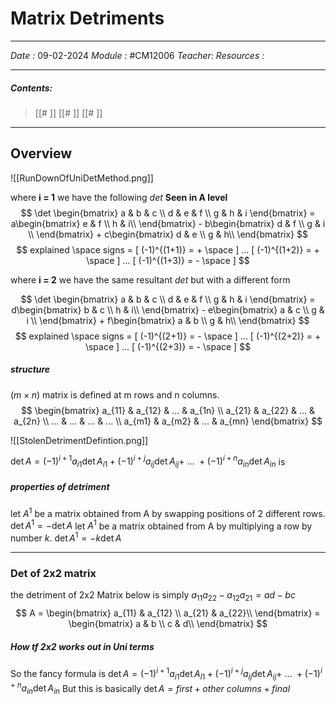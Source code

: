 # Matrix Detriments 
---
*Date :* 09-02-2024
*Module :* #CM12006
*Teacher*: 
*Resources :*

---
##### Contents: 
> [[# ]] 
> [[# ]]
> [[# ]]
> 
--- 
## Overview 

![[RunDownOfUniDetMethod.png]]

where **i = 1** we have the following $det$ **Seen in A level**
$$ \det \begin{bmatrix} a & b & c \\ d & e & f \\ g & h & i \end{bmatrix} = a\begin{bmatrix} e & f \\ h & i\\ \end{bmatrix} - b\begin{bmatrix} d & f \\ g & i \\ \end{bmatrix} + c\begin{bmatrix} d & e \\ g & h\\ \end{bmatrix} $$
$$ explained \space signs  = [ (-1)^{(1+1)} = + \space ] ... [ (-1)^{(1+2)} = + \space ] ... [ (-1)^{(1+3)} = - \space ]  $$

where **i = 2** we have the same resultant $det$ but with a different form

$$ \det \begin{bmatrix} a & b & c \\ d & e & f \\ g & h & i \end{bmatrix} = d\begin{bmatrix} b & c \\ h & i\\ \end{bmatrix} - e\begin{bmatrix} a & c \\ g & i \\ \end{bmatrix} + f\begin{bmatrix} a & b \\ g & h\\ \end{bmatrix} $$
$$ explained \space signs  = [ (-1)^{(2+1)} = - \space ] ... [ (-1)^{(2+2)} = + \space ] ... [ (-1)^{(2+3)} = - \space ] $$
##### structure
$(m \times n)$ matrix is defined at m rows and n columns.
$$ \begin{bmatrix}
a_{11} & a_{12} & ... & a_{1n} \\
a_{21} & a_{22} & ... & a_{2n} \\
... & ... & ... & ... \\
a_{m1} & a_{m2} & ... & a_{mn} 
\end{bmatrix} $$

![[StolenDetrimentDefintion.png]]

$\det A = (-1)^{i+1}a_{i1} \det A_{i1} + (-1)^{i+j}a_{ij} \det A_{ij} + ~...~ + (-1)^{i+n}a_{in} \det A_{in}$ is


##### properties of detriment 

let $A^1$ be a matrix obtained from A by swapping positions of 2 different rows. $\det A^1 = - \det A$ 
let $A^1$ be a matrix obtained from A by multiplying a row by number $k$. 
$\det A^1 = - k \det A$ 


--- 

### Det of 2x2 matrix 

the detriment of 2x2 Matrix below is simply $a_{11}a_{22} -a_{12}a_{21} = ad - bc$
$$ A = \begin{bmatrix}
a_{11} & a_{12} \\
a_{21} & a_{22}\\
\end{bmatrix} = \begin{bmatrix}
a & b \\
c & d\\
\end{bmatrix}  $$

##### How tf 2x2 works out in Uni terms 
 So the fancy formula is $\det A = (-1)^{i+1}a_{i1} \det A_{i1} + (-1)^{i+j}a_{ij} \det A_{ij} + ~...~ + (-1)^{i+n}a_{in} \det A_{in}$
 But this is basically $\det A = first + other ~ columns + final$
